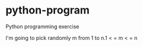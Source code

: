 # python-program
Python programming exercise

I'm going to pick randomly m from 1 to n.1 < = m < = n
